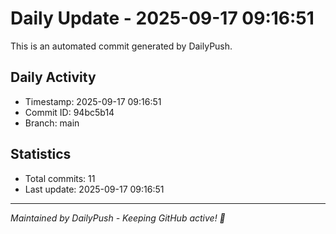# Daily Update - 2025-09-17 09:16:51

This is an automated commit generated by DailyPush.

## Daily Activity
- Timestamp: 2025-09-17 09:16:51
- Commit ID: 94bc5b14
- Branch: main

## Statistics
- Total commits: 11
- Last update: 2025-09-17 09:16:51

---
*Maintained by DailyPush - Keeping GitHub active! 🚀*

